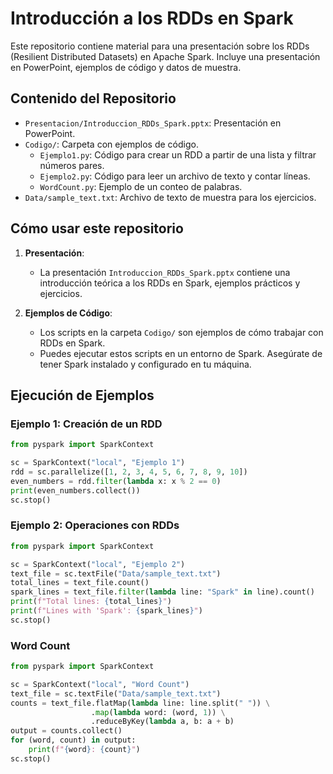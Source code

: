 # Introducción a los RDDs en Spark

Este repositorio contiene material para una presentación sobre los RDDs (Resilient Distributed Datasets) en Apache Spark. Incluye una presentación en PowerPoint, ejemplos de código y datos de muestra.

## Contenido del Repositorio

- `Presentacion/Introduccion_RDDs_Spark.pptx`: Presentación en PowerPoint.
- `Codigo/`: Carpeta con ejemplos de código.
  - `Ejemplo1.py`: Código para crear un RDD a partir de una lista y filtrar números pares.
  - `Ejemplo2.py`: Código para leer un archivo de texto y contar líneas.
  - `WordCount.py`: Ejemplo de un conteo de palabras.
- `Data/sample_text.txt`: Archivo de texto de muestra para los ejercicios.

## Cómo usar este repositorio

1. **Presentación**:
   - La presentación `Introduccion_RDDs_Spark.pptx` contiene una introducción teórica a los RDDs en Spark, ejemplos prácticos y ejercicios.

2. **Ejemplos de Código**:
   - Los scripts en la carpeta `Codigo/` son ejemplos de cómo trabajar con RDDs en Spark.
   - Puedes ejecutar estos scripts en un entorno de Spark. Asegúrate de tener Spark instalado y configurado en tu máquina.

## Ejecución de Ejemplos

### Ejemplo 1: Creación de un RDD

```python
from pyspark import SparkContext

sc = SparkContext("local", "Ejemplo 1")
rdd = sc.parallelize([1, 2, 3, 4, 5, 6, 7, 8, 9, 10])
even_numbers = rdd.filter(lambda x: x % 2 == 0)
print(even_numbers.collect())
sc.stop()
```
### Ejemplo 2: Operaciones con RDDs
```python
from pyspark import SparkContext

sc = SparkContext("local", "Ejemplo 2")
text_file = sc.textFile("Data/sample_text.txt")
total_lines = text_file.count()
spark_lines = text_file.filter(lambda line: "Spark" in line).count()
print(f"Total lines: {total_lines}")
print(f"Lines with 'Spark': {spark_lines}")
sc.stop()
```
### Word Count
```python
from pyspark import SparkContext

sc = SparkContext("local", "Word Count")
text_file = sc.textFile("Data/sample_text.txt")
counts = text_file.flatMap(lambda line: line.split(" ")) \
                  .map(lambda word: (word, 1)) \
                  .reduceByKey(lambda a, b: a + b)
output = counts.collect()
for (word, count) in output:
    print(f"{word}: {count}")
sc.stop()
```
